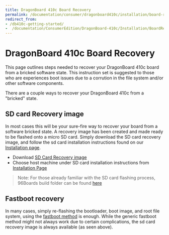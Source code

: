 ```yaml
---
title: DragonBoard 410c Board Recovery
permalink: /documentation/consumer/dragonboard410c/installation/board-recovery.md.html
redirect_from:
- /db410c-getting-started/
-  /documentation/ConsumerEdition/DragonBoard-410c/Installation/BoardRecovery.md.html
---
```

# DragonBoard 410c Board Recovery

This page outlines steps needed to recover your DragonBoard 410c board from a bricked software state. This instruction set is suggested to those who are experiences boot issues due to a corrution in the file system and/or other software components.

There are a couple ways to recover your DragonBoard 410c from a "bricked" state.

## SD card Recovery image

In most cases this will be your sure-fire way to recover your board from a software bricked state. A recovery image has been created and made ready to be flashed onto a micro SD card. Simply download the SD card recovery image, and follow the sd card installation instructions found on our [Installation page](README.md).

- Download [SD Card Recovery image](http://builds.96boards.org/releases/dragonboard410c/linaro/rescue/latest/dragonboard410c_sdcard_rescue-*.zip)
- Choose host machine under SD card installation instructions from [Installation Page](README.md)

> Note: For those already familiar with the SD card flashing process, 96Boards build folder can be found [here](http://builds.96boards.org/releases/dragonboard410c/linaro/rescue/latest/)

## Fastboot recovery

In many cases, simply re-flashing the bootloader, boot image, and root file system, using the [fastboot method](README.md#fastboot-method) is enough. While the generic fastboot method might not always work due to certain complications, the sd card recovery image is always available (as seen above).
